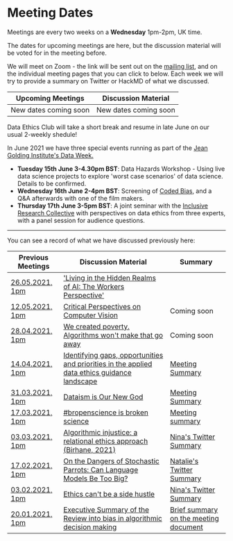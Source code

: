 # Meeting Dates 

Meetings are every two weeks on a **Wednesday** 1pm-2pm, UK time.

The dates for upcoming meetings are here, but the discussion material will be voted for in the meeting before. 

We will meet on Zoom - the link will be sent out on the [mailing list](http://eepurl.com/hjkmnX), and on the individual meeting pages that you can click to below.
Each week we will try to provide a summary on Twitter or HackMD of what we discussed.

| Upcoming Meetings                                      | Discussion Material |
|--------------------------------------------------------|---------------------|
| New dates coming soon | New dates coming soon |

Data Ethics Club will take a short break and resume in late June on our usual 2-weekly shedule!  

In June 2021 we have three special events running as part of the [Jean Golding Institute's Data Week.](https://www.bristol.ac.uk/golding/get-involved/data-week-online-2021/)

* **Tuesday 15th June 3-4.30pm BST**: Data Hazards Workshop - Using live data science projects to explore 'worst case scenarios' of data science. Details to be confirmed.
* **Wednesday 16th June 2-4pm BST**: Screening of [Coded Bias](https://en.wikipedia.org/wiki/Coded_Bias), and a Q&A afterwards with one of the film makers. 
* **Thursday 17th June 3-5pm BST**: A joint seminar with the [Inclusive Research Collective](https://www.bristol.ac.uk/life-sciences/edi/irc/) with perspectives on data ethics from three experts, with a panel session for audience questions. 

--------------

You can see a record of what we have discussed previously here:

| Previous Meetings | Discussion Material | Summary |
|-------------------|---------------------|---------------------|
| [26.05.2021, 1pm](./meetings/2021/05-may/26-05-2021_meeting.md)   |         ['Living in the Hidden Realms of AI: The Workers Perspective'](https://news.techworkerscoalition.org/2021/03/09/issue-5/)            |
| [12.05.2021, 1pm](./meetings/2021/05-may/12-05-2021_meeting.md)  | [Critical Perspectives on Computer Vision](https://slideslive.com/38923500/critical-perspectives-on-computer-vision) | Coming soon |
| [28.04.2021, 1pm](https://github.com/very-good-science/data-ethics-club/blob/main/meetings/2021/04-april/28-04-21_meeting.md)                                        | [We created poverty. Algorithms won't make that go away](https://www.theguardian.com/commentisfree/2018/may/13/we-created-poverty-algorithms-wont-make-that-go-away)                    | Coming soon |
| [14.04.2021, 1pm](./meetings/2021/03-march/14-04-21_meeting.md) |  [Identifying gaps, opportunities and priorities in the applied data ethics guidance landscape](https://uksa.statisticsauthority.gov.uk/publication/identifying-gaps-opportunities-and-priorities-in-the-applied-data-ethics-guidance-landscape/)  | [Meeting Summary](https://hackmd.io/@nataliethurlby/DEC-ethics-landscape) |
| [31.03.2021, 1pm](./meetings/2021/03-march/31-03-21_meeting.md)| [Dataism is Our New God](https://onlinelibrary.wiley.com/doi/epdf/10.1111/npqu.12080)        | [Meeting Summary](https://hackmd.io/@nataliethurlby/DEC-dataism) |
| [17.03.2021, 1pm](./meetings/2021/03-march/17-03-21_meeting.md)|[#bropenscience is broken science](https://thepsychologist.bps.org.uk/volume-33/november-2020/bropenscience-broken-science)| [Meeting summary](https://hackmd.io/@nataliethurlby/DEC-bropenscience) |
| [03.03.2021, 1pm](./meetings/2021/03-march/03-03-21_meeting.md) | [Algorithmic injustice: a relational ethics approach (Birhane, 2021)](https://www.sciencedirect.com/science/article/pii/S2666389921000155) | [Nina's Twitter Summary](https://twitter.com/ninadicara/status/1367117597397893122?s=20)|
| [17.02.2021, 1pm](./meetings/2021/02-feb/17-02-21_meeting.md) | [On the Dangers of Stochastic Parrots: Can Language Models Be Too Big?](http://faculty.washington.edu/ebender/papers/Stochastic_Parrots.pdf) | [Natalie's Twitter Summary](https://twitter.com/StatalieT/status/1362045192543600641?s=20)|
| [03.02.2021, 1pm](./meetings/2021/02-feb/03-02-21_meeting.md)| [Ethics can't be a side hustle](https://deardesignstudent.com/ethics-cant-be-a-side-hustle-b9e78c090aee) | [Nina's Twitter Summary](https://twitter.com/ninadicara/status/1356976821498175491?s=20) |
| [20.01.2021, 1pm](./meetings/2021/01-jan/20-01-21_meeting.md)   | [Executive Summary of the Review into bias in algorithmic decision making](meetings/2021/jan/20-01-20_cdei_algorithmic_bias_summary.pdf)| [Brief summary on the meeting document](./meetings/2021/01-jan/20-01-21_meeting.md) |

